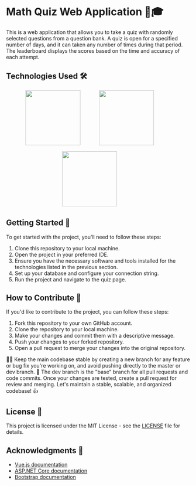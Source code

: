 # Math Quiz Web Application 🧮🎓

This is a web application that allows you to take a quiz with randomly selected questions from a question bank. 
A quiz is open for a specified number of days, and it can taken any number of times during that period. The leaderboard displays the scores based on the time and accuracy of each attempt.

## Technologies Used 🛠️

<p align="center">
  <img width="auto" height="150" src="https://upload.wikimedia.org/wikipedia/commons/e/ee/.NET_Core_Logo.svg">&nbsp;&nbsp;&nbsp;&nbsp;&nbsp;&nbsp;&nbsp;&nbsp;&nbsp;&nbsp;&nbsp;&nbsp;
  <img width="auto" height="150" src="https://upload.wikimedia.org/wikipedia/commons/9/95/Vue.js_Logo_2.svg">&nbsp;&nbsp;&nbsp;&nbsp;&nbsp;&nbsp;&nbsp;&nbsp;&nbsp;&nbsp;&nbsp;&nbsp;
</p>
<p align="center">
  <img width="auto" height="150" src="https://upload.wikimedia.org/wikipedia/commons/b/b2/Bootstrap_logo.svg">&nbsp;&nbsp;&nbsp;&nbsp;&nbsp;&nbsp;&nbsp;&nbsp;&nbsp;&nbsp;&nbsp;&nbsp;
</p> 

## Getting Started 🚀

To get started with the project, you'll need to follow these steps:

1. Clone this repository to your local machine.
2. Open the project in your preferred IDE.
3. Ensure you have the necessary software and tools installed for the technologies listed in the previous section.
4. Set up your database and configure your connection string.
5. Run the project and navigate to the quiz page.

## How to Contribute 🤝

If you'd like to contribute to the project, you can follow these steps:

1. Fork this repository to your own GitHub account.
2. Clone the repository to your local machine.
3. Make your changes and commit them with a descriptive message.
4. Push your changes to your forked repository.
5. Open a pull request to merge your changes into the original repository.

👨‍💻 Keep the main codebase stable by creating a new branch for any feature or bug fix you're working on, and avoid pushing directly to the master or dev branch.
🌳 The dev branch is the "base" branch for all pull requests and code commits. Once your changes are tested, create a pull request for review and merging. Let's maintain a stable, scalable, and organized codebase! 👍

## License 📄

This project is licensed under the MIT License - see the [LICENSE](LICENSE) file for details.

## Acknowledgments 🙏

* [Vue.js documentation](https://v3.vuejs.org/)
* [ASP.NET Core documentation](https://docs.microsoft.com/en-us/aspnet/core/?view=aspnetcore-5.0)
* [Bootstrap documentation](https://getbootstrap.com/docs/5.3/getting-started/introduction/)
